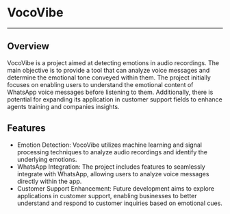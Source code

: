 # VocoVibe
------------------------------------------------------------------------------------------------------------------------------------------------------------------------

## Overview

VocoVibe is a project aimed at detecting emotions in audio recordings. The main objective is to provide a tool that can analyze voice messages and determine the emotional tone conveyed within them. The project initially focuses on enabling users to understand the emotional content of WhatsApp voice messages before listening to them. Additionally, there is potential for expanding its application in customer support fields to enhance agents training and companies insights.

## Features

- Emotion Detection: VocoVibe utilizes machine learning and signal processing techniques to analyze audio recordings and identify the underlying emotions.
- WhatsApp Integration: The project includes features to seamlessly integrate with WhatsApp, allowing users to analyze voice messages directly within the app.
- Customer Support Enhancement: Future development aims to explore applications in customer support, enabling businesses to better understand and respond to customer inquiries based on emotional cues.

